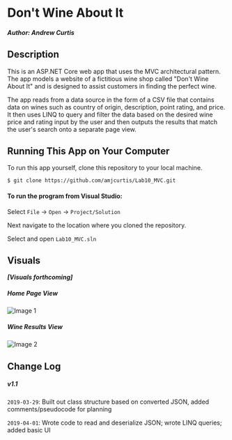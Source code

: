 # Don't Wine About It
#### *Author: Andrew Curtis*

## Description

This is an ASP.NET Core web app that uses the MVC architectural pattern. The app models a website of a fictitious wine shop called "Don't Wine About It" and is designed to assist customers in finding the perfect wine. 

The app reads from a data source in the form of a CSV file that contains data on wines such as country of origin, description, point rating, and price. It then uses LINQ to query and filter the data based on the desired wine price and rating input by the user and then outputs the results that match the user's search onto a separate page view. 


## Running This App on Your Computer

To run this app yourself, clone this repository to your local machine.
```
$ git clone https://github.com/amjcurtis/Lab10_MVC.git
```

#### To run the program from Visual Studio:
Select `File` -> `Open` -> `Project/Solution`

Next navigate to the location where you cloned the repository.

Select and open `Lab10_MVC.sln`


## Visuals

***[Visuals forthcoming]***

##### Home Page View
![Image 1]()

##### Wine Results View
![Image 2]()


## Change Log

##### v1.1

`2019-03-29`: Built out class structure based on converted JSON, added comments/pseudocode for planning

`2019-04-01`: Wrote code to read and deserialize JSON; wrote LINQ queries; added basic UI